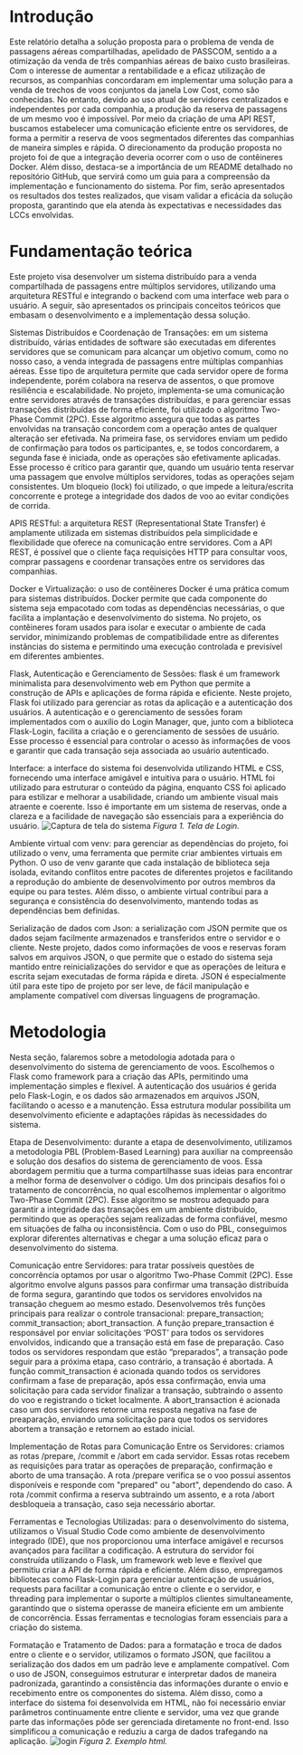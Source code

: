 
# Introdução
Este relatório detalha a solução proposta para o problema de venda de passagens aéreas compartilhadas, apelidado de PASSCOM, sentido a a otimização da venda de três companhias aéreas de baixo custo brasileiras. Com o interesse de aumentar a rentabilidade e a eficaz utilização de recursos, as companhias concordaram em implementar uma solução para a venda de trechos de voos conjuntos da janela Low Cost, como são conhecidas. No entanto, devido ao uso atual de servidores centralizados e independentes por cada companhia, a  produção da reserva de passagens de um mesmo voo é impossível. Por meio da criação de uma API REST, buscamos estabelecer uma comunicação eficiente entre os servidores, de forma a permitir a reserva de voos segmentados diferentes das companhias de maneira simples e rápida. O direcionamento da produção proposta no projeto foi de que a integração deveria ocorrer com o uso de contêineres Docker. Além disso, destaca-se a importância de um README detalhado no repositório GitHub, que servirá como um guia para a compreensão da implementação e funcionamento do sistema.
Por fim, serão apresentados os resultados dos testes realizados, que visam validar a eficácia da solução proposta, garantindo que ela atenda às expectativas e necessidades das LCCs envolvidas.

# Fundamentação teórica 

Este projeto visa desenvolver um sistema distribuído para a venda compartilhada de passagens entre múltiplos servidores, utilizando uma arquitetura RESTful e integrando o backend com uma interface web para o usuário. A seguir, são apresentados os principais conceitos teóricos que embasam o desenvolvimento e a implementação dessa solução.

Sistemas Distribuídos e Coordenação de Transações: em um sistema distribuído, várias entidades de software são executadas em diferentes servidores que se comunicam para alcançar um objetivo comum, como no nosso caso, a venda integrada de passagens entre múltiplas companhias aéreas. Esse tipo de arquitetura permite que cada servidor opere de forma independente, porém colabora na reserva de assentos, o que promove resiliência e escalabilidade. No projeto, implementa-se uma comunicação entre servidores através de transações distribuídas, e para gerenciar essas transações distribuídas de forma eficiente, foi utilizado o algoritmo Two-Phase Commit (2PC). Esse algoritmo assegura que todas as partes envolvidas na transação concordem com a operação antes de qualquer alteração ser efetivada. Na primeira fase, os servidores enviam um pedido de confirmação para todos os participantes, e, se todos concordarem, a segunda fase é iniciada, onde as operações são efetivamente aplicadas. Esse processo é crítico para garantir que, quando um usuário tenta reservar uma passagem que envolve múltiplos servidores, todas as operações sejam consistentes. Um bloqueio (lock) foi utilizado, o que impede a leitura/escrita concorrente e protege a integridade dos dados de voo ao evitar condições de corrida.

APIS RESTful: a arquitetura REST (Representational State Transfer) é amplamente utilizada em sistemas distribuídos pela simplicidade e flexibilidade que oferece na comunicação entre servidores. Com a API REST, é possível que o cliente faça requisições HTTP para consultar voos, comprar passagens e coordenar transações entre os servidores das companhias. 

Docker e Virtualização: o uso de contêineres Docker é uma prática comum para sistemas distribuídos. Docker permite que cada componente do sistema seja empacotado com todas as dependências necessárias, o que facilita a implantação e desenvolvimento do sistema. No projeto, os contêineres foram usados para isolar e executar o ambiente de cada servidor, minimizando problemas de compatibilidade entre as diferentes instâncias do sistema e permitindo uma execução controlada e previsível em diferentes ambientes.

Flask, Autenticação e Gerenciamento de Sessões: flask é um framework minimalista para desenvolvimento web em Python que permite a construção de APIs e aplicações de forma rápida e eficiente. Neste projeto, Flask foi utilizado para gerenciar as rotas da aplicação e a autenticação dos usuários. A autenticação e o gerenciamento de sessões foram implementados com o auxílio do Login Manager, que, junto com a biblioteca Flask-Login, facilita a criação e o gerenciamento de sessões de usuário. Esse processo é essencial para controlar o acesso às informações de voos e garantir que cada transação seja associada ao usuário autenticado.

Interface: a interface do sistema foi desenvolvida utilizando HTML e CSS, fornecendo uma interface amigável e intuitiva para o usuário. HTML foi utilizado para estruturar o conteúdo da página, enquanto CSS foi aplicado para estilizar e melhorar a usabilidade, criando um ambiente visual mais atraente e coerente. Isso é importante em um sistema de reservas, onde a clareza e a facilidade de navegação são essenciais para a experiência do usuário.
![Captura de tela do sistema](https://github.com/user-attachments/assets/b5252605-d264-4cd8-a7de-884c889b5ecb)
*Figura 1. Tela de Login.*

Ambiente virtual com venv: para gerenciar as dependências do projeto, foi utilizado o venv, uma ferramenta que permite criar ambientes virtuais em Python. O uso de venv garante que cada instalação de biblioteca seja isolada, evitando conflitos entre pacotes de diferentes projetos e facilitando a reprodução do ambiente de desenvolvimento por outros membros da equipe ou para testes. Além disso, o ambiente virtual contribui para a segurança e consistência do desenvolvimento, mantendo todas as dependências bem definidas.

Serialização de dados com Json: a serialização com JSON permite que os dados sejam facilmente armazenados e transferidos entre o servidor e o cliente. Neste projeto, dados como informações de voos e reservas foram salvos em arquivos JSON, o que permite que o estado do sistema seja mantido entre reinicializações do servidor e que as operações de leitura e escrita sejam executadas de forma rápida e direta. JSON é especialmente útil para este tipo de projeto por ser leve, de fácil manipulação e amplamente compatível com diversas linguagens de programação.

# Metodologia
Nesta seção, falaremos sobre a metodologia adotada para o desenvolvimento do sistema de gerenciamento de voos. Escolhemos o Flask como framework para a criação das APIs, permitindo uma implementação simples e flexível. A autenticação dos usuários é gerida pelo Flask-Login, e os dados são armazenados em arquivos JSON, facilitando o acesso e a manutenção. Essa estrutura modular possibilita um desenvolvimento eficiente e adaptações rápidas às necessidades do sistema.

Etapa de Desenvolvimento: durante a etapa de desenvolvimento, utilizamos a metodologia PBL (Problem-Based Learning) para auxiliar na compreensão e solução dos desafios do sistema de gerenciamento de voos. Essa abordagem permitiu que a turma compartilhasse suas ideias para encontrar a melhor forma de desenvolver o código. Um dos principais desafios foi o tratamento de concorrência, no qual escolhemos implementar o algoritmo Two-Phase Commit (2PC). Esse algoritmo se mostrou adequado para garantir a integridade das transações em um ambiente distribuído, permitindo que as operações sejam realizadas de forma confiável, mesmo em situações de falha ou inconsistência. Com o uso do PBL, conseguimos explorar diferentes alternativas e chegar a uma solução eficaz para o desenvolvimento do sistema.

Comunicação entre Servidores:  para tratar possíveis questões de concorrência optamos por usar o algoritmo Two-Phase Commit (2PC). Esse algoritmo envolve alguns passos para confirmar uma transação distribuída de forma segura, garantindo que todos os servidores envolvidos na transação cheguem ao mesmo estado. Desenvolvemos três funções principais para realizar o controle transacional: prepare_transaction; commit_transaction; abort_transaction. A função prepare_transaction é responsável por enviar solicitações ‘POST’ para todos os servidores envolvidos, indicando que a transação está em fase de preparação. Caso todos os servidores respondam que estão “preparados”, a transação pode seguir para a próxima etapa, caso contrário, a transação é abortada. A função commit_transaction é acionada quando todos os servidores confirmam a fase de preparação, após essa confirmação, envia uma solicitação para cada servidor finalizar a transação, subtraindo o assento do voo e registrando o ticket localmente. A abort_transaction é acionada caso um dos servidores retorne uma resposta negativa na fase de preaparação, enviando uma solicitação para que todos os servidores abortem a transação e retornem ao estado inicial.

Implementação de Rotas para Comunicação Entre os Servidores: criamos as rotas /prepare, /commit e /abort em cada servidor. Essas rotas recebem as requisições para tratar as operações de preparação, confirmação e aborto de uma transação. A rota /prepare verifica se o voo possui assentos disponíveis e responde com "prepared" ou "abort", dependendo do caso. A rota /commit confirma a reserva subtraindo um assento, e a rota /abort desbloqueia a transação, caso seja necessário abortar.


Ferramentas e Tecnologias Utilizadas: para o desenvolvimento do sistema, utilizamos o Visual Studio Code como ambiente de desenvolvimento integrado (IDE), que nos proporcionou uma interface amigável e recursos avançados para facilitar a codificação. A estrutura do servidor foi construída utilizando o Flask, um framework web leve e flexível que permitiu criar a API de forma rápida e eficiente. Além disso, empregamos bibliotecas como Flask-Login para gerenciar autenticação de usuários, requests para facilitar a comunicação entre o cliente e o servidor, e threading para implementar o suporte a múltiplos clientes simultaneamente, garantindo que o sistema operasse de maneira eficiente em um ambiente de concorrência. Essas ferramentas e tecnologias foram essenciais para a criação do sistema.

Formatação e Tratamento de Dados: para a formatação e troca de dados entre o cliente e o servidor, utilizamos o formato JSON, que facilitou a serialização dos dados em um padrão leve e amplamente compatível. Com o uso de JSON, conseguimos estruturar e interpretar dados de maneira padronizada, garantindo a consistência das informações durante o envio e recebimento entre os componentes do sistema. Além disso, como a interface do sistema foi desenvolvida em HTML, não foi necessário enviar parâmetros continuamente entre cliente e servidor, uma vez que grande parte das informações pôde ser gerenciada diretamente no front-end. Isso simplificou a comunicação e reduziu a carga de dados trafegando na aplicação.
![login](https://github.com/user-attachments/assets/d7b77507-9006-4761-9231-3cb09a21c103) *Figura 2. Exemplo html.*
